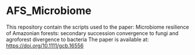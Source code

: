 # AFS_Microbiome
This repository contain the scripts used to the paper: Microbiome resilience of Amazonian forests: secondary succession convergence to fungi and agroforest divergence to bacteria
The paper is available at: https://doi.org/10.1111/gcb.16556
